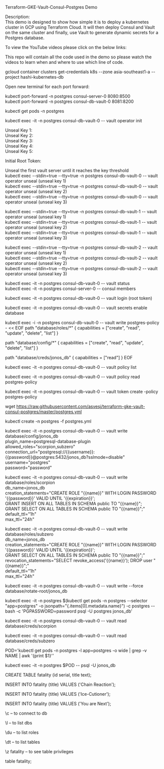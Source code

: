 Terraform-GKE-Vault-Consul-Postgres Demo

Description: <br>
This demo is designed to show how simple it is to deploy a kubernetes cluster in GCP using Terraform Cloud. It will then deploy Consul and Vault on the same cluster and finally, use Vault to generate dynamic secrets for a Postgres database.

To view the YouTube videos please click on the below links: <br>

This repo will contain all the code used in the demo so please watch the videos to learn when and where to use which line of code.

gcloud container clusters get-credentials k8s --zone asia-southeast1-a --project hashi-kubernetes-db

Open new terminal for each port forward:

kubectl port-forward -n postgres consul-server-0 8080:8500 <br>
kubectl port-forward -n postgres consul-db-vault-0 8081:8200 <br>

kubectl get pods -n postgres

kubectl exec -it -n postgres consul-db-vault-0 -- vault operator init

Unseal Key 1: <br>
Unseal Key 2: <br>
Unseal Key 3: <br>
Unseal Key 4: <br>
Unseal Key 5: <br>

Initial Root Token: 

Unseal the first vault server until it reaches the key threshold <br>
kubectl exec --stdin=true --tty=true -n postgres consul-db-vault-0 -- vault operator unseal (unseal key 1) <br>
kubectl exec --stdin=true --tty=true -n postgres consul-db-vault-0 -- vault operator unseal (unseal key 2) <br>
kubectl exec --stdin=true --tty=true -n postgres consul-db-vault-0 -- vault operator unseal (unseal key 3) <br>

kubectl exec --stdin=true --tty=true -n postgres consul-db-vault-1 -- vault operator unseal (unseal key 1) <br>
kubectl exec --stdin=true --tty=true -n postgres consul-db-vault-1 -- vault operator unseal (unseal key 2) <br>
kubectl exec --stdin=true --tty=true -n postgres consul-db-vault-1 -- vault operator unseal (unseal key 3) <br>

kubectl exec --stdin=true --tty=true -n postgres consul-db-vault-2 -- vault operator unseal (unseal key 1) <br>
kubectl exec --stdin=true --tty=true -n postgres consul-db-vault-2 -- vault operator unseal (unseal key 2) <br>
kubectl exec --stdin=true --tty=true -n postgres consul-db-vault-2 -- vault operator unseal (unseal key 3) <br>
	
kubectl exec -it -n postgres consul-db-vault-0 -- vault status <br>
kubectl exec -it -n postgres consul-server-0 -- consul members <br>

kubectl exec -it -n postgres consul-db-vault-0 -- vault login (root token)

kubectl exec -it -n postgres consul-db-vault-0 -- vault secrets enable database

kubectl exec -i -n postgres consul-db-vault-0 -- vault write postgres-policy - << EOF 
path "database/roles/*" { capabilities = ["create", "read", "update", "delete", "list"] }

path "database/config/*" { capabilities = ["create", "read", "update", "delete", "list"] }

path "database/creds/jonos_db" { capabilities = ["read"] }
EOF <br>

kubectl exec -it -n postgres consul-db-vault-0 -- vault policy list

kubectl exec -it -n postgres consul-db-vault-0 -- vault policy read postgres-policy

kubectl exec -it -n postgres consul-db-vault-0 -- vault token create -policy postgres-policy

wget https://raw.githubusercontent.com/asvesj/terraform-gke-vault-consul-postgres/master/postgres.yml

kubectl create -n postgres -f postgres.yml 

kubectl exec -it -n postgres consul-db-vault-0 -- vault write database/config/jonos_db \
    plugin_name=postgresql-database-plugin \
    allowed_roles="scorpion,subzero" \
    connection_url="postgresql://{{username}}:{{password}}@postgres:5432/jonos_db?sslmode=disable" \
    username="postgres" \
    password="password"

kubectl exec -it -n postgres consul-db-vault-0 -- vault write database/roles/scorpion  \
    db_name=jonos_db \
    creation_statements="CREATE ROLE \"{{name}}\" WITH LOGIN PASSWORD '{{password}}' VALID UNTIL '{{expiration}}'; \
    GRANT INSERT ON ALL TABLES IN SCHEMA public TO \"{{name}}\"; \
    GRANT SELECT ON ALL TABLES IN SCHEMA public TO \"{{name}}\";" \
    default_ttl="1h" \
    max_ttl="24h"

kubectl exec -it -n postgres consul-db-vault-0 -- vault write database/roles/subzero \
    db_name=jonos_db \
    creation_statements="CREATE ROLE \"{{name}}\" WITH LOGIN PASSWORD '{{password}}' VALID UNTIL '{{expiration}}'; \
    GRANT SELECT ON ALL TABLES IN SCHEMA public TO \"{{name}}\";" \
    revocation_statements="SELECT revoke_access('{{name}}'); DROP user \"{{name}}\";"\
    default_ttl="1h" \
    max_ttl="24h"

kubectl exec -it -n postgres consul-db-vault-0 -- vault write --force database/rotate-root/jonos_db

kubectl exec -it -n postgres $(kubectl get pods -n postgres --selector "app=postgres" -o jsonpath="{.items[0].metadata.name}") -c postgres -- bash -c 'PGPASSWORD=password psql -U postgres jonos_db'

kubectl exec -it -n postgres consul-db-vault-0 -- vault read database/creds/scorpion

kubectl exec -it -n postgres consul-db-vault-0 -- vault read database/creds/subzero
	
POD='kubectl get pods -n postgres -l app=postgres -o wide | grep -v NAME | awk '{print $1}''
  	
kubectl exec -it -n postgres $POD -- psql -U  jonos_db

CREATE TABLE fatality (id serial, title text);

INSERT INTO fatality (title) VALUES ('Chain Reaction');

INSERT INTO fatality (title) VALUES ('Ice-Cutioner');

INSERT INTO fatality (title) VALUES ('You are Next');

\c – to connect to db

\l – to list dbs

\du – to list roles

\dt – to list tables

\z fatality – to see table privileges

table fatality;
